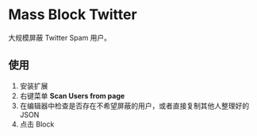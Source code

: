 # Mass Block Twitter

大规模屏蔽 Twitter Spam 用户。

## 使用

1. 安装扩展
2. 右键菜单 **Scan Users from page**
3. 在编辑器中检查是否存在不希望屏蔽的用户，或者直接复制其他人整理好的 JSON
4. 点击 Block
